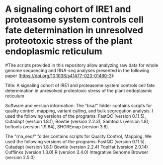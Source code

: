 # A signaling cohort of IRE1 and proteasome system controls cell fate determination in unresolved proteotoxic stress of the plant endoplasmic reticulum

#The scripts provided in this repository allow analyzing raw data for whole genome sequencing and RNA-seq analyses presented in the following paper (https://doi.org/10.1038/s41477-023-01480-3):

Title: A signaling cohort of IRE1 and proteasome system controls cell fate determination in unresolved proteotoxic stress of the plant endoplasmic reticulum

Software and version information:
The "bsa/" folder contains scripts for quality control, mapping, variant calling, and bulk segregation analysis. I used the following versions of the programs: FastQC (version 0.11.5), Cutadapt (version 1.8.1), Bowtie (version 2.2.3), Samtools (version 1.8), bcftools (version 1.9.64), SHOREmap (version 3.6). 

The "rna_seq/" folder contains scripts for Quality Control, Mapping. We used the following versions of the programs: FastQC (version 0.11.5). Cutadapt (version 1.8.1) Bowtie (version 2.2.4) TopHat (version 2.0.14) Cufflinks (version 1.3.0) R (version 3.4.0) Integrative Genome Browser (version 2.5.0)
